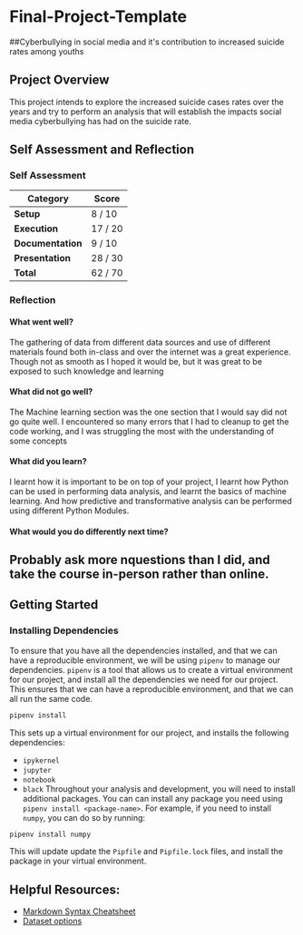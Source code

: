 # Final-Project-Template
<!-- Edit the title above with your project title -->
##Cyberbullying in social media and it's contribution to increased suicide rates among youths
## Project Overview
This project intends to  explore the increased suicide cases rates over the years and try to perform an analysis  that will establish the impacts social media cyberbullying has had on the suicide rate.
## Self Assessment and Reflection

<!-- Edit the following section with your self assessment and reflection -->

### Self Assessment
<!-- Replace the (...) with your score -->

| Category          | Score    |
| ----------------- | -------- |
| **Setup**         | 8 / 10 |
| **Execution**     | 17 / 20 |
| **Documentation** | 9 / 10 |
| **Presentation**  | 28 / 30 |
| **Total**         | 62 / 70 |

### Reflection
<!-- Edit the following section with your reflection -->

#### What went well?
The gathering of data from different data sources and use of different materials found both in-class and over the internet was a great experience. Though not as smooth as I hoped it would be, but it was great to be exposed to such knowledge and learning
#### What did not go well?
The Machine learning section was the one section that I would say did not go quite well. I encountered so many errors that I had to cleanup to get the code working, and I was struggling the most with the understanding of some concepts
#### What did you learn?
I learnt how it is important to be on top of your project, I learnt how Python can be used in performing data analysis, and learnt the basics of machine learning. And how predictive and transformative analysis can be performed using different Python Modules.
#### What would you do differently next time?
Probably ask more nquestions than I did, and take the course in-person rather than online. 
---

## Getting Started
### Installing Dependencies

To ensure that you have all the dependencies installed, and that we can have a reproducible environment, we will be using `pipenv` to manage our dependencies. `pipenv` is a tool that allows us to create a virtual environment for our project, and install all the dependencies we need for our project. This ensures that we can have a reproducible environment, and that we can all run the same code.

```bash
pipenv install
```

This sets up a virtual environment for our project, and installs the following dependencies:

- `ipykernel`
- `jupyter`
- `notebook`
- `black`
  Throughout your analysis and development, you will need to install additional packages. You can can install any package you need using `pipenv install <package-name>`. For example, if you need to install `numpy`, you can do so by running:

```bash
pipenv install numpy
```

This will update update the `Pipfile` and `Pipfile.lock` files, and install the package in your virtual environment.

## Helpful Resources:
* [Markdown Syntax Cheatsheet](https://docs.github.com/en/get-started/writing-on-github/getting-started-with-writing-and-formatting-on-github/basic-writing-and-formatting-syntax)
* [Dataset options](https://it4063c.github.io/guides/datasets)